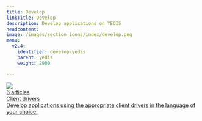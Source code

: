```yaml
---
title: Develop
linkTitle: Develop
description: Develop applications on YEDIS
headcontent: 
image: /images/section_icons/index/develop.png
menu:
  v2.4:
    identifier: develop-yedis
    parent: yedis
    weight: 2900

---
```


<div class="row">

  <div class="col-12 col-md-6 col-lg-12 col-xl-6">
    <a class="section-link icon-offset" href="client-drivers/">
      <div class="head">
        <img class="icon" src="/images/section_icons/develop/api-icon.png" aria-hidden="true" />
        <div class="articles">6 articles</div>
        <div class="title">Client drivers</div>
      </div>
      <div class="body">
        Develop applications using the appropriate client drivers in the language of your choice.
      </div>
    </a>
  </div>

</div>
